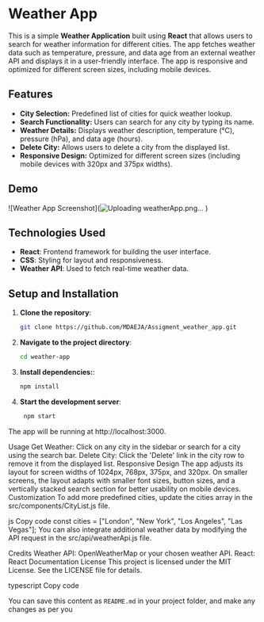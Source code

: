 # Weather App

This is a simple **Weather Application** built using **React** that allows users to search for weather information for different cities. The app fetches weather data such as temperature, pressure, and data age from an external weather API and displays it in a user-friendly interface. The app is responsive and optimized for different screen sizes, including mobile devices.

## Features

- **City Selection:** Predefined list of cities for quick weather lookup.
- **Search Functionality:** Users can search for any city by typing its name.
- **Weather Details:** Displays weather description, temperature (°C), pressure (hPa), and data age (hours).
- **Delete City:** Allows users to delete a city from the displayed list.
- **Responsive Design:** Optimized for different screen sizes (including mobile devices with 320px and 375px widths).

## Demo

![Weather App Screenshot](![Uploading weatherApp.png…]()
)

## Technologies Used

- **React**: Frontend framework for building the user interface.
- **CSS**: Styling for layout and responsiveness.
- **Weather API**: Used to fetch real-time weather data.

## Setup and Installation

1. **Clone the repository**:

   ```bash
   git clone https://github.com/MDAEJA/Assigment_weather_app.git
   
2. **Navigate to the project directory**:
   ```bash
   cd weather-app
   
3. **Install dependencies:**:
    ```bash
   npm install

4. **Start the development server**:
     ```bash
      npm start

  The app will be running at http://localhost:3000.

Usage
Get Weather: Click on any city in the sidebar or search for a city using the search bar.
Delete City: Click the 'Delete' link in the city row to remove it from the displayed list.
Responsive Design
The app adjusts its layout for screen widths of 1024px, 768px, 375px, and 320px.
On smaller screens, the layout adapts with smaller font sizes, button sizes, and a vertically stacked search section for better usability on mobile devices.
Customization
To add more predefined cities, update the cities array in the src/components/CityList.js file.

js
Copy code
const cities = ["London", "New York", "Los Angeles", "Las Vegas"];
You can also integrate additional weather data by modifying the API request in the src/api/weatherApi.js file.

Credits
Weather API: OpenWeatherMap or your chosen weather API.
React: React Documentation
License
This project is licensed under the MIT License. See the LICENSE file for details.

typescript
Copy code

You can save this content as `README.md` in your project folder, and make any changes as per you


